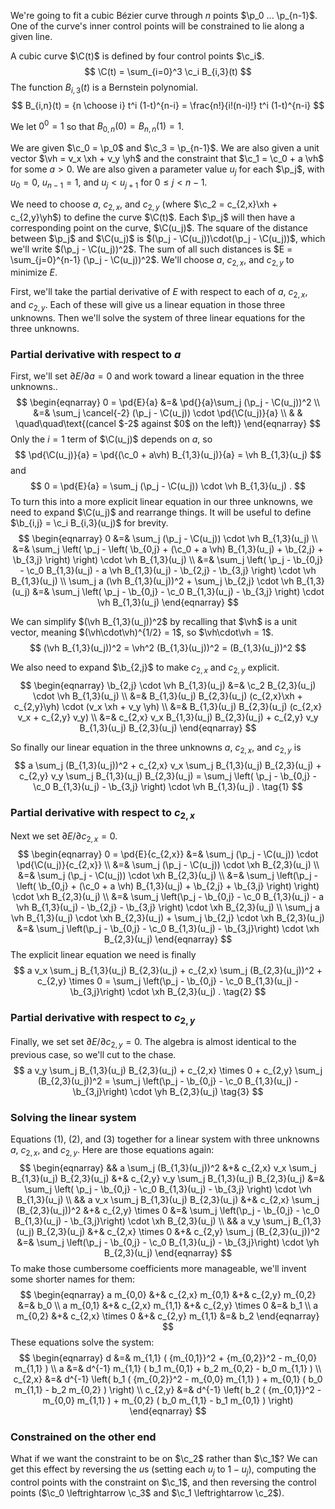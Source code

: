 <!-- To format this file, you need to use a hacked version of Markdown that ignores MathJax sections containing in $...$ and $$...$$ delimiters. -->

<div style='display:none'>
$$
\newcommand{\pd}[2]{\frac{\partial#1}{\partial#2}}
\newcommand{\C}{\boldsymbol C}
\newcommand{\b}{\boldsymbol b}
\newcommand{\c}{\boldsymbol c}
\newcommand{\p}{\boldsymbol p}
\newcommand{\vh}{\boldsymbol{\hat{v}}}
\newcommand{\xh}{\boldsymbol{\hat{x}}}
\newcommand{\yh}{\boldsymbol{\hat{y}}}
$$
</div>

We're going to fit a cubic B&eacute;zier curve through $n$ points $\p_0 ... \p_{n-1}$.  One of the curve's inner control points will be constrained to lie along a given line.

A cubic curve $\C(t)$ is defined by four control points $\c_i$.
$$ \C(t) = \sum_{i=0}^3 \c_i B_{i,3}(t) $$
The function $B_{i,3}(t)$ is a Bernstein polynomial.
$$ B_{i,n}(t) = {n \choose i} t^i (1-t)^{n-i} = \frac{n!}{i!(n-i)!} t^i (1-t)^{n-i} $$

We let $0^0 = 1$ so that $B_{0,n}(0) = B_{n,n}(1) = 1$.

We are given $\c_0 = \p_0$ and $\c_3 = \p_{n-1}$. We are also given a unit vector $\vh = v_x \xh + v_y \yh$ and the constraint that $\c_1 = \c_0 + a \vh$ for some $a > 0$. We are also given a parameter value $u_j$ for each $\p_j$, with $u_0 = 0$, $u_{n-1} = 1$, and $u_{j} < u_{j+1}$ for $0 \le j \lt n-1$.

We need to choose $a$, $c_{2,x}$, and $c_{2,y}$ (where $\c_2 = c_{2,x}\xh + c_{2,y}\yh$) to define the curve $\C(t)$.  Each $\p_j$ will then have a corresponding point on the curve, $\C(u_j)$.  The square of the distance between $\p_j$ and $\C(u_j)$ is $(\p_j - \C(u_j))\cdot(\p_j - \C(u_j))$, which we'll write $(\p_j - \C(u_j))^2$.  The sum of all such distances is $E = \sum_{j=0}^{n-1} (\p_j - \C(u_j))^2$.  We'll choose $a$, $c_{2,x}$, and $c_{2,y}$ to minimize $E$.

First, we'll take the partial derivative of $E$ with respect to each of $a$, $c_{2,x}$, and $c_{2,y}$.  Each of these will give us a linear equation in those three unknowns.  Then we'll solve the system of three linear equations for the three unknowns.

### Partial derivative with respect to $a$

First, we'll set $\partial E/\partial a = 0$ and work toward a linear equation in the three unknowns..
$$
\begin{eqnarray}
0 = \pd{E}{a}
    &=& \pd{}{a}\sum_j (\p_j - \C(u_j))^2 \\
    &=& \sum_j \cancel{-2} (\p_j - \C(u_j)) \cdot \pd{\C(u_j)}{a} \\
    & & \quad\quad\text{(cancel $-2$ against $0$ on the left)}
\end{eqnarray}
$$
Only the $i=1$ term of $\C(u_j)$ depends on $a$, so
$$
\pd{\C(u_j)}{a}
    = \pd{(\c_0 + a\vh) B_{1,3}(u_j)}{a}
    = \vh B_{1,3}(u_j)
$$
and
$$
0 = \pd{E}{a} = \sum_j (\p_j - \C(u_j)) \cdot \vh B_{1,3}(u_j) .
$$
To turn this into a more explicit linear equation in our three unknowns, we need to expand $\C(u_j)$ and rearrange things.  It will be useful to define $\b_{i,j} = \c_i B_{i,3}(u_j)$ for brevity.
$$
\begin{eqnarray}
0   &=& \sum_j (\p_j - \C(u_j)) \cdot \vh B_{1,3}(u_j) \\
    &=& \sum_j \left( \p_j - \left( \b_{0,j} + (\c_0 + a \vh) B_{1,3}(u_j) 
        + \b_{2,j} + \b_{3,j} \right) \right) \cdot \vh B_{1,3}(u_j) \\
    &=& \sum_j \left( \p_j - \b_{0,j} - \c_0 B_{1,3}(u_j) - a \vh B_{1,3}(u_j)
        - \b_{2,j} - \b_{3,j} \right) \cdot \vh B_{1,3}(u_j) \\
\sum_j a (\vh B_{1,3}(u_j))^2 + \sum_j \b_{2,j} \cdot \vh B_{1,3}(u_j)
    &=& \sum_j \left( \p_j - \b_{0,j} - \c_0 B_{1,3}(u_j) - \b_{3,j} \right) \cdot \vh B_{1,3}(u_j)
\end{eqnarray}
$$

We can simplify $(\vh B_{1,3}(u_j))^2$ by recalling that $\vh$ is a unit vector, meaning $(\vh\cdot\vh)^{1/2} = 1$, so $\vh\cdot\vh = 1$.
$$
(\vh B_{1,3}(u_j))^2 = \vh^2 (B_{1,3}(u_j))^2 = (B_{1,3}(u_j))^2
$$

We also need to expand $\b_{2,j}$ to make $c_{2,x}$ and $c_{2,y}$ explicit.
$$
\begin{eqnarray}
\b_{2,j} \cdot \vh B_{1,3}(u_j)
    &=& \c_2 B_{2,3}(u_j) \cdot \vh B_{1,3}(u_j) \\
    &=& B_{1,3}(u_j) B_{2,3}(u_j) (c_{2,x}\xh + c_{2,y}\yh) \cdot (v_x \xh + v_y \yh) \\
    &=& B_{1,3}(u_j) B_{2,3}(u_j) (c_{2,x} v_x + c_{2,y} v_y) \\
    &=& c_{2,x} v_x B_{1,3}(u_j) B_{2,3}(u_j) + c_{2,y} v_y B_{1,3}(u_j) B_{2,3}(u_j)
\end{eqnarray}
$$

So finally our linear equation in the three unknowns $a$, $c_{2,x}$, and $c_{2,y}$ is
$$
a \sum_j (B_{1,3}(u_j))^2 + c_{2,x} v_x \sum_j B_{1,3}(u_j) B_{2,3}(u_j) + c_{2,y} v_y \sum_j B_{1,3}(u_j) B_{2,3}(u_j)
    = \sum_j \left( \p_j - \b_{0,j} - \c_0 B_{1,3}(u_j) - \b_{3,j} \right) \cdot \vh B_{1,3}(u_j)
.
\tag{1}
$$

### Partial derivative with respect to $c_{2,x}$

Next we set $\partial E/\partial c_{2,x} = 0$.
$$
\begin{eqnarray}
0 = \pd{E}{c_{2,x}}
    &=& \sum_j (\p_j - \C(u_j)) \cdot \pd{\C(u_j)}{c_{2,x}} \\
    &=& \sum_j (\p_j - \C(u_j)) \cdot \xh B_{2,3}(u_j) \\
    &=& \sum_j (\p_j - \C(u_j)) \cdot \xh B_{2,3}(u_j) \\
    &=& \sum_j \left(\p_j - \left( \b_{0,j} + (\c_0 + a \vh) B_{1,3}(u_j) + \b_{2,j} + \b_{3,j} \right) \right) \cdot \xh B_{2,3}(u_j) \\
    &=& \sum_j \left(\p_j - \b_{0,j} - \c_0 B_{1,3}(u_j) - a \vh B_{1,3}(u_j) - \b_{2,j} - \b_{3,j} \right) \cdot \xh B_{2,3}(u_j) \\
\sum_j a \vh B_{1,3}(u_j) \cdot \xh B_{2,3}(u_j) + \sum_j \b_{2,j} \cdot \xh B_{2,3}(u_j)
    &=& \sum_j \left(\p_j - \b_{0,j} - \c_0 B_{1,3}(u_j) - \b_{3,j}\right) \cdot \xh B_{2,3}(u_j) 
\end{eqnarray}
$$
The explicit linear equation we need is finally
$$
a v_x \sum_j B_{1,3}(u_j) B_{2,3}(u_j) + c_{2,x} \sum_j (B_{2,3}(u_j))^2 + c_{2,y} \times 0
    = \sum_j \left(\p_j - \b_{0,j} - \c_0 B_{1,3}(u_j) - \b_{3,j}\right) \cdot \xh B_{2,3}(u_j)
.
\tag{2}
$$

### Partial derivative with respect to $c_{2,y}$

Finally, we set set $\partial E/\partial c_{2,y} = 0$.  The algebra is almost identical to the previous case, so we'll cut to the chase.
$$
a v_y \sum_j B_{1,3}(u_j) B_{2,3}(u_j) + c_{2,x} \times 0 + c_{2,y} \sum_j (B_{2,3}(u_j))^2
    = \sum_j \left(\p_j - \b_{0,j} - \c_0 B_{1,3}(u_j) - \b_{3,j}\right) \cdot \yh B_{2,3}(u_j)
\tag{3}
$$

### Solving the linear system

Equations (1), (2), and (3) together for a linear system with three unknowns $a$, $c_{2,x}$, and $c_{2,y}$.  Here are those equations again:
$$
\begin{eqnarray}
&& a \sum_j (B_{1,3}(u_j))^2 &+& c_{2,x} v_x \sum_j B_{1,3}(u_j) B_{2,3}(u_j) &+& c_{2,y} v_y \sum_j B_{1,3}(u_j) B_{2,3}(u_j)
    &=& \sum_j \left( \p_j - \b_{0,j} - \c_0 B_{1,3}(u_j) - \b_{3,j} \right) \cdot \vh B_{1,3}(u_j)
\\
&& a v_x \sum_j B_{1,3}(u_j) B_{2,3}(u_j) &+& c_{2,x} \sum_j (B_{2,3}(u_j))^2 &+& c_{2,y} \times 0
    &=& \sum_j \left(\p_j - \b_{0,j} - \c_0 B_{1,3}(u_j) - \b_{3,j}\right) \cdot \xh B_{2,3}(u_j)
\\
&& a v_y \sum_j B_{1,3}(u_j) B_{2,3}(u_j) &+& c_{2,x} \times 0 &+& c_{2,y} \sum_j (B_{2,3}(u_j))^2
    &=& \sum_j \left(\p_j - \b_{0,j} - \c_0 B_{1,3}(u_j) - \b_{3,j}\right) \cdot \yh B_{2,3}(u_j)
\end{eqnarray}
$$
To make those cumbersome coefficients more manageable, we'll invent some shorter names for them:
$$
\begin{eqnarray}
a m_{0,0} &+& c_{2,x} m_{0,1} &+& c_{2,y} m_{0,2} &=& b_0 \\
a m_{0,1} &+& c_{2,x} m_{1,1} &+& c_{2,y} \times 0 &=& b_1 \\
a m_{0,2} &+& c_{2,x} \times 0 &+& c_{2,y} m_{1,1} &=& b_2
\end{eqnarray}
$$
These equations solve the system:
$$
\begin{eqnarray}
d &=& m_{1,1} ( {m_{0,1}}^2 + {m_{0,2}}^2 - m_{0,0} m_{1,1} ) \\
a &=& d^{-1} m_{1,1} ( b_1 m_{0,1} + b_2 m_{0,2} - b_0 m_{1,1} ) \\
c_{2,x} &=& d^{-1} \left( b_1 ( {m_{0,2}}^2 - m_{0,0} m_{1,1} ) + m_{0,1} ( b_0 m_{1,1} - b_2 m_{0,2} ) \right) \\
c_{2,y} &=& d^{-1} \left( b_2 ( {m_{0,1}}^2 - m_{0,0} m_{1,1} ) + m_{0,2} ( b_0 m_{1,1} - b_1 m_{0,1} ) \right)
\end{eqnarray}
$$

### Constrained on the other end

What if we want the constraint to be on $\c_2$ rather than $\c_1$?  We can get this effect by reversing the $u$s (setting each $u_j$ to $1 - u_j$), computing the control points with the constraint on $\c_1$, and then reversing the control points ($\c_0 \leftrightarrow \c_3$ and $\c_1 \leftrightarrow \c_2$).


